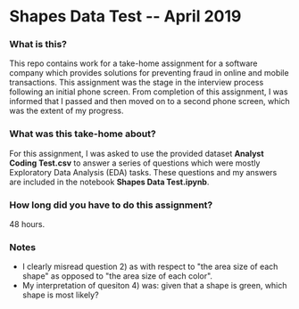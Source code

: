# Shapes Data Test -- April 2019

### What is this?

This repo contains work for a take-home assignment for a software company which provides solutions for preventing fraud in online and mobile transactions. This assignment was the stage in the interview process following an initial phone screen. From completion of this assignment, I was informed that I passed and then moved on to a second phone screen, which was the extent of my progress.

### What was this take-home about?

For this assignment, I was asked to use the provided dataset **Analyst Coding Test.csv** to answer a series of questions which were mostly Exploratory Data Analysis (EDA) tasks. These questions and my answers are included in the notebook **Shapes Data Test.ipynb**.

### How long did you have to do this assignment?

48 hours.

### Notes

* I clearly misread question 2) as with respect to "the area size of each shape" as opposed to "the area size of each color".
* My interpretation of quesiton 4) was: given that a shape is green, which shape is most likely?
